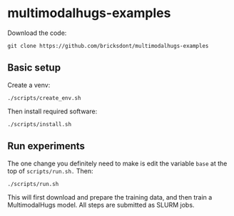 # multimodalhugs-examples

Download the code:

    git clone https://github.com/bricksdont/multimodalhugs-examples

## Basic setup

Create a venv:

    ./scripts/create_env.sh

Then install required software:

    ./scripts/install.sh

## Run experiments

The one change you definitely need to make is edit the 
variable `base` at the top of `scripts/run.sh.` Then:

    ./scripts/run.sh

This will first download and prepare the training data,
and then train a MultimodalHugs model. All steps are submitted
as SLURM jobs.
